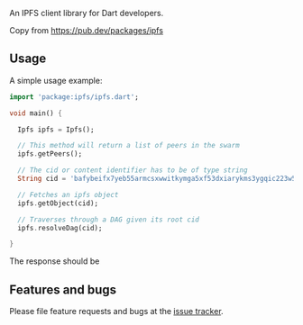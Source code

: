 An IPFS client library for Dart developers.

Copy from https://pub.dev/packages/ipfs

## Usage

A simple usage example:

```dart
import 'package:ipfs/ipfs.dart';

void main() {

  Ipfs ipfs = Ipfs();

  // This method will return a list of peers in the swarm
  ipfs.getPeers(); 

  // The cid or content identifier has to be of type string
  String cid = 'bafybeifx7yeb55armcsxwwitkymga5xf53dxiarykms3ygqic223w5sk3m';

  // Fetches an ipfs object 
  ipfs.getObject(cid);

  // Traverses through a DAG given its root cid
  ipfs.resolveDag(cid);

}
```
The response should be 

## Features and bugs

Please file feature requests and bugs at the [issue tracker][tracker].

[tracker]: https://github.com/hanerx/ipfs-dart/issues

